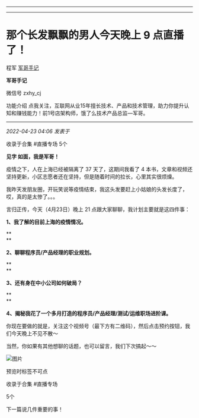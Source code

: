 ----------------------------------------
----------------------------------------
#  那个长发飘飘的男人今天晚上 9 点直播了！

程军  [ 军哥手记 ](javascript:void\(0\);)

**军哥手记** ![]()

微信号 zxhy_cj

功能介绍 点我关注，互联网从业15年擅长技术、产品和技术管理，助力你提升认知和赚钱能力！前1号店架构师，饿了么技术产品总监—军哥。

____

_2022-04-23 04:06_ _发表于_

收录于合集 #直播专场 5个

**见字 如面，我是军哥！**

疫情之下，人在上海已经被隔离了 37 天了，这期间我看了 4 本书，文章和视频还坚持更新，小区志愿者还在坚持，但是随着时间的拉长，心里其实很烦燥。

  

我昨天发朋友圈，开玩笑说等疫情结束，我这头发要赶上小姑娘的头发长度了，哎，真的是太惨了。。。

  

言归正传，今天（4月23日）晚上 21 点跟大家聊聊，我计划主要就是这四件事：

  

 **1、我了解的目前上海的疫情情况。**

 **  
**

 **2、聊聊程序员/产品经理的职业规划。**

 **  
**

 **3、还有身在中小公司如何破局？**

 **  
**

 **4、揭秘我花了一个多月打造的程序员/产品经理/测试/运维职场进阶课。**

  

你现在要做的就是，关注这个视频号（最下方有二维码），然后点击预约按钮，我们今天晚上不见不散～  

  

当然，你如果有其他想聊的话题，也可以留言，我们下次搞起～～

![图片](https://mmbiz.qpic.cn/mmbiz_png/zoS8kK5mlOlB0D0Sps9RliakZh5G9Ac0ajdGYxz8vkRE6dlR4Rv9SpicC35PsxJTmGoJbQ96ac28JOElwOEcXsdQ/640?wx_fmt=png)  

预览时标签不可点

收录于合集 #直播专场

5个

下一篇说几件重要的事！

